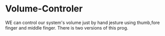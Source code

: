 # Volume-Controler
WE can control our system's volume just by hand jesture using thumb,fore finger and middle finger.
There is two versions of this prog.
